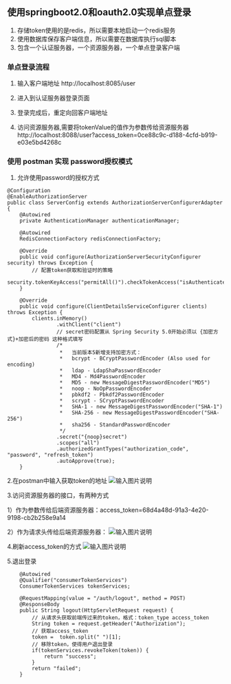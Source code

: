## 使用springboot2.0和oauth2.0实现单点登录

1. 存储token使用的是redis，所以需要本地启动一个redis服务
2. 使用数据库保存客户端信息，所以需要在数据库执行sql脚本
3. 包含一个认证服务器，一个资源服务器，一个单点登录客户端

### 单点登录流程
1. 输入客户端地址 http://localhost:8085/user

2. 进入到认证服务器登录页面

3. 登录完成后，重定向回客户端地址

4. 访问资源服务器,需要将tokenValue的值作为参数传给资源服务器 http://localhost:8088/user?access_token=0ce88c9c-d188-4cfd-b919-e03e5bd4268c

### 使用 postman 实现 password授权模式
1. 允许使用password的授权方式
```
@Configuration
@EnableAuthorizationServer
public class ServerConfig extends AuthorizationServerConfigurerAdapter {
    @Autowired
    private AuthenticationManager authenticationManager;

    @Autowired
    RedisConnectionFactory redisConnectionFactory;

    @Override
    public void configure(AuthorizationServerSecurityConfigurer security) throws Exception {
        // 配置token获取和验证时的策略
        security.tokenKeyAccess("permitAll()").checkTokenAccess("isAuthenticated()");
    }

    @Override
    public void configure(ClientDetailsServiceConfigurer clients) throws Exception {
        clients.inMemory()
                .withClient("client")
                // secret密码配置从 Spring Security 5.0开始必须以 {加密方式}+加密后的密码 这种格式填写
                /*
                 *   当前版本5新增支持加密方式：
                 *   bcrypt - BCryptPasswordEncoder (Also used for encoding)
                 *   ldap - LdapShaPasswordEncoder
                 *   MD4 - Md4PasswordEncoder
                 *   MD5 - new MessageDigestPasswordEncoder("MD5")
                 *   noop - NoOpPasswordEncoder
                 *   pbkdf2 - Pbkdf2PasswordEncoder
                 *   scrypt - SCryptPasswordEncoder
                 *   SHA-1 - new MessageDigestPasswordEncoder("SHA-1")
                 *   SHA-256 - new MessageDigestPasswordEncoder("SHA-256")
                 *   sha256 - StandardPasswordEncoder
                 */
                .secret("{noop}secret")
                .scopes("all")
                .authorizedGrantTypes("authorization_code", "password", "refresh_token")
                .autoApprove(true);
    }
```

2.在postman中输入获取token的地址
![输入图片说明](https://gitee.com/uploads/images/2018/0414/223329_07a9b22c_1305332.png "屏幕截图.png")

3.访问资源服务器的接口，有两种方式

1）作为参数传给后端资源服务器：access_token=68d4a48d-91a3-4e20-9198-cb2b258e9a14

2）作为请求头传给后端资源服务器：
![输入图片说明](https://gitee.com/uploads/images/2018/0414/223542_bf4e0684_1305332.png "屏幕截图.png")

4.刷新access_token的方式
![输入图片说明](https://gitee.com/uploads/images/2018/0417/144334_9f7f8bfa_1305332.png "屏幕截图.png")

5.退出登录
```
    @Autowired
    @Qualifier("consumerTokenServices")
    ConsumerTokenServices tokenServices;

    @RequestMapping(value = "/auth/logout", method = POST)
    @ResponseBody
    public String logout(HttpServletRequest request) {
        // 从请求头获取前端传过来的token，格式：token_type access_token
        String token = request.getHeader("Authorization");
        // 获取access_token
        token =  token.split(" ")[1];
        // 移除token，使得用户退出登录
        if(tokenServices.revokeToken(token)) {
            return "success";
        }
        return "failed";
    }
```